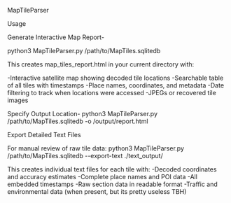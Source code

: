 MapTileParser

Usage

Generate Interactive Map Report-

python3 MapTileParser.py /path/to/MapTiles.sqlitedb

This creates map_tiles_report.html in your current directory with:

-Interactive satellite map showing decoded tile locations
-Searchable table of all tiles with timestamps
-Place names, coordinates, and metadata
-Date filtering to track when locations were accessed
-JPEGs or recovered tile images

Specify Output Location-
python3 MapTileParser.py /path/to/MapTiles.sqlitedb -o /output/report.html

Export Detailed Text Files

For manual review of raw tile data:
python3 MapTileParser.py /path/to/MapTiles.sqlitedb --export-text ./text_output/

This creates individual text files for each tile with:
-Decoded coordinates and accuracy estimates
-Complete place names and POI data
-All embedded timestamps
-Raw section data in readable format
-Traffic and environmental data (when present, but its pretty useless TBH)
